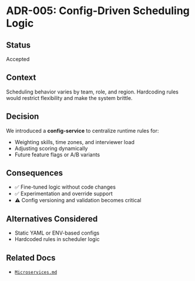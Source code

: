 # ADR-005: Config-Driven Scheduling Logic

## Status

Accepted

## Context

Scheduling behavior varies by team, role, and region. Hardcoding rules would restrict flexibility and make the system
brittle.

## Decision

We introduced a **config-service** to centralize runtime rules for:

- Weighting skills, time zones, and interviewer load
- Adjusting scoring dynamically
- Future feature flags or A/B variants

## Consequences

- ✅ Fine-tuned logic without code changes
- ✅ Experimentation and override support
- ⚠️ Config versioning and validation becomes critical

## Alternatives Considered

- Static YAML or ENV-based configs
- Hardcoded rules in scheduler logic

## Related Docs

- [`Microservices.md`](../Microservices.md)
